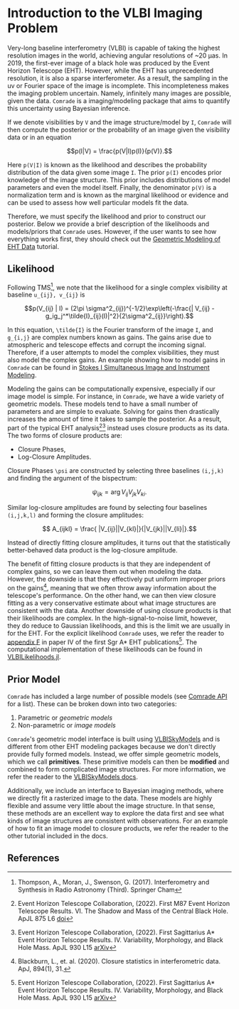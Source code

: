 # Introduction to the VLBI Imaging Problem

Very-long baseline interferometry (VLBI) is capable of taking the highest resolution images in the world, achieving angular resolutions of ~20 μas. In 2019, the first-ever image of a black hole was produced by the Event Horizon Telescope (EHT). However, while the EHT has unprecedented resolution, it is also a sparse interferometer. As a result, the sampling in the uv or Fourier space of the image is incomplete. This incompleteness makes the imaging problem uncertain. Namely, infinitely many images are possible, given the data. `Comrade` is a
imaging/modeling package that aims to quantify this uncertainty using
Bayesian inference.

If we denote visibilities by `V` and the image structure/model by `I`, `Comrade` will then compute the posterior or the probability of an image given the visibility data or in an equation

```math
p(I|V) = \frac{p(V|I)p(I)}{p(V)}.
```

Here ``p(V|I)`` is known as the likelihood and describes the probability distribution of the data given some image `I`. The prior ``p(I)`` encodes prior knowledge of the image structure. This prior includes distributions of model parameters and even the model itself. Finally, the denominator ``p(V)`` is a normalization term and is known as the marginal likelihood or evidence and can be used to assess how well particular models fit the data.

Therefore, we must specify the likelihood and prior to construct our posterior. Below we provide a brief description of the likelihoods and models/priors that `Comrade` uses. However, if the user wants to see how everything works first, they should check out the [Geometric Modeling of EHT Data](@ref) tutorial.

## Likelihood

Following TMS[^TMS], we note that the likelihood for a single complex visibility at baseline ``u_{ij}, v_{ij}`` is

```math 
p(V_{ij} | I) = (2\pi \sigma^2_{ij})^{-1/2}\exp\left(-\frac{| V_{ij} - g_ig_j^*\tilde{I}_{ij}(I)|^2}{2\sigma^2_{ij}}\right).
```

In this equation, ``\tilde{I}`` is the Fourier transform of the image ``I``, and ``g_{i,j}`` are complex numbers known as gains. The gains arise due to atmospheric and telescope effects and corrupt the incoming signal. Therefore, if a user attempts to model the complex visibilities, they must also model the complex gains. An example showing how to model gains in `Comrade` can be found in [Stokes I Simultaneous Image and Instrument Modeling](@ref).

Modeling the gains can be computationally expensive, especially if our image model is simple. For instance, in `Comrade`, we have a wide variety of geometric models. These models tend to have a small number of parameters and are simple to evaluate. Solving for gains then drastically increases the amount of time it takes to sample the posterior. As a result, part of the typical EHT analysis[^M87P6][^SgrAP4] instead uses closure products as its data. The two forms of closure products are:

  - Closure Phases,
  - Log-Closure Amplitudes.

Closure Phases ``\psi`` are constructed by selecting three baselines ``(i,j,k)`` and finding the argument of the bispectrum:

```math
    \psi_{ijk} = \arg V_{ij}V_{jk}V_{ki}.
```

Similar log-closure amplitudes are found by selecting four baselines ``(i,j,k,l)`` and forming the closure amplitudes:

```math
    A_{ijkl} = \frac{ |V_{ij}||V_{kl}|}{|V_{jk}||V_{li}|}.
```

Instead of directly fitting closure amplitudes, it turns out that the statistically better-behaved data product is the log-closure amplitude. 

The benefit of fitting closure products is that they are independent of complex gains, so we can leave them out when modeling the data. However, the downside is that they effectively put uniform improper priors on the gains[^Blackburn], meaning that we often throw away information about the telescope's performance. On the other hand, we can then view closure fitting as a very conservative estimate
about what image structures are consistent with the data. Another downside of using closure products is that their likelihoods are complex. In the high-signal-to-noise limit, however, they do reduce to Gaussian likelihoods, and this is the limit we are usually in for the EHT. For the explicit likelihood `Comrade` uses, we refer the reader to [appendix F](https://iopscience.iop.org/article/10.3847/2041-8213/ac6736#apjlac6736app6) in paper IV of the first Sgr A* EHT publications[^SgrAP4]. The computational implementation of these likelihoods can be found in [VLBILikelihoods.jl](https://github.com/ptiede/VLBILikelihoods.jl).

## Prior Model

`Comrade` has included a large number of possible models (see [Comrade API](@ref) for a list). These can be broken down into two categories:

  1. Parametric or *geometric models*
  2. Non-parametric or *image models*

`Comrade`'s geometric model interface is built using [VLBISkyModels](https://github.com/EHTJulia/VLBISkyModels.jl) and is different from other EHT modeling packages because we don't directly provide fully formed models. Instead, we offer simple geometric models, which we call **primitives**. These primitive models can then be **modified** and combined to form complicated 
image structures. For more information, we refer the reader to the 
[VLBISkyModels docs](https://ehtjulia.github.io/VLBISkyModels.jl/stable/).

Additionally, we include an interface to Bayesian imaging methods, where we directly fit a rasterized image to the data. These models are highly flexible and assume very little about the image structure. In that sense, these methods are an excellent way to explore the data first and see what kinds of image structures are consistent with observations. For an example of how to fit an image model to closure products, we refer the reader to the other tutorial included in the docs.

## References

[^TMS]: Thompson, A., Moran, J., Swenson, G. (2017). Interferometry and Synthesis in Radio Astronomy (Third). Springer Cham
[^M87P6]: Event Horizon Telescope Collaboration, (2022). First M87 Event Horizon Telescope Results. VI. The Shadow and Mass of the Central Black Hole. ApJL 875 L6 [doi](https://doi.org/10.3847/2041-8213/ab1141)
[^SgrAP4]: Event Horizon Telescope Collaboration, (2022). First Sagittarius A* Event Horizon Telscope Results. IV. Variability, Morphology, and Black Hole Mass. ApJL 930 L15 [arXiv](https://doi.org/10.3847/2041-8213/ac6736)
[^Blackburn]: Blackburn, L., et. al. (2020). Closure statistics in interferometric data. ApJ, 894(1), 31.
